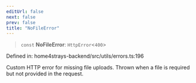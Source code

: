 ```yaml
---
editUrl: false
next: false
prev: false
title: "NoFileError"
---
```


> `const` **NoFileError**: `HttpError`\<`400`\>

Defined in: home4strays-backend/src/utils/errors.ts:196

Custom HTTP error for missing file uploads.
Thrown when a file is required but not provided in the request.
